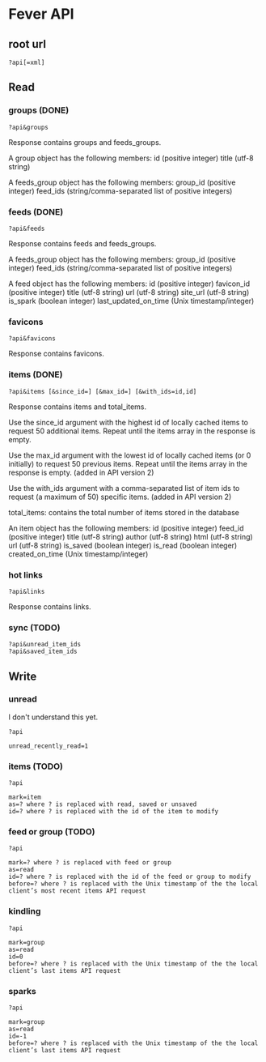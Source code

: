 # Fever API

## root url

	?api[=xml]

## Read

### groups (DONE)

	?api&groups

Response contains groups and feeds_groups.

A group object has the following members:
id (positive integer)
title (utf-8 string)

A feeds_group object has the following members:
group_id (positive integer)
feed_ids (string/comma-separated list of positive integers)


### feeds (DONE)

	?api&feeds

Response contains feeds and feeds_groups.

A feeds_group object has the following members:
group_id (positive integer)
feed_ids (string/comma-separated list of positive integers)

A feed object has the following members:
id (positive integer)
favicon_id (positive integer)
title (utf-8 string)
url (utf-8 string)
site_url (utf-8 string)
is_spark (boolean integer)
last_updated_on_time (Unix timestamp/integer)

### favicons

	?api&favicons

Response contains favicons.

### items (DONE)

	?api&items [&since_id=] [&max_id=] [&with_ids=id,id]

Response contains items and total_items.


Use the since_id argument with the highest id of locally cached items to request 50 additional items. Repeat until the items array in the response is empty.

Use the max_id argument with the lowest id of locally cached items (or 0 initially) to request 50 previous items. Repeat until the items array in the response is empty. (added in API version 2)

Use the with_ids argument with a comma-separated list of item ids to request (a maximum of 50) specific items. (added in API version 2)


total_items: contains the total number of items stored in the database

An item object has the following members:
id (positive integer)
feed_id (positive integer)
title (utf-8 string)
author (utf-8 string)
html (utf-8 string)
url (utf-8 string)
is_saved (boolean integer)
is_read (boolean integer)
created_on_time (Unix timestamp/integer)


### hot links

	?api&links

Response contains links.

### sync (TODO)

	?api&unread_item_ids
	?api&saved_item_ids


## Write

### unread

I don't understand this yet.

	?api

	unread_recently_read=1


### items (TODO)

	?api

	mark=item
	as=? where ? is replaced with read, saved or unsaved
	id=? where ? is replaced with the id of the item to modify


### feed or group (TODO)

	?api

	mark=? where ? is replaced with feed or group
	as=read
	id=? where ? is replaced with the id of the feed or group to modify
	before=? where ? is replaced with the Unix timestamp of the the local client’s most recent items API request


### kindling

	?api

	mark=group
	as=read
	id=0
	before=? where ? is replaced with the Unix timestamp of the the local client’s last items API request


### sparks

	?api

	mark=group
	as=read
	id=-1
	before=? where ? is replaced with the Unix timestamp of the the local client’s last items API request
